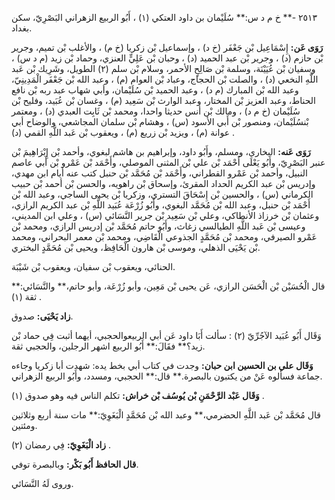 ٢٥١٣ -** خ م د س:** سُلَيْمان بن داود العتكي (١) ، أَبُو الربيع الزهراني البَصْرِيّ، سكن بغداد.

**رَوَى عَن:** إِسْمَاعِيل بْن جَعْفَر (خ د) ، وإسماعيل بْن زكريا (خ م) ، والأغلب بْن تميم، وجرير بْن حازم (د) ، وجرير بْن عبد الحميد (د) ، وحبان بْن عَلِيٍّ العنزي، وحماد بْن زيد (م د س) ، وسفيان بْن عُيَيْنَة، وسلمة بْن صَالِحٍ الأحمر، وسلام بْن سلم (٢) الطويل، وشَرِيك بْن عَبد اللَّهِ النخعي (د) ، والصلت بْن الحجاج، وعباد بْن العوام (م) ، وعبد الله بْن جَعْفَر الْمَدِينِيّ، وعبد الله بْن المبارك (م د) ، وعبد الحميد بْن سُلَيْمان، وأبي شهاب عبد ربه بْن نافع الحناط، وعبد العزيز بْن المختار، وعبد الوارث بْن سَعِيد (م) ، وغسان بْن عُبَيد، وفليح بْن سُلَيْمان (خ م د) ، ومالك بْن أنس حديثا واحدا، ومحمد بْن ثَابِت العبدي (د) ، ومعتمر بْنسُلَيْمان، ومنصور بْن أَبي الأسود (س) ، وهشام بْن سلمان المجاشعي، والوضاح أبي عوانة (م) ، ويزيد بْن زريع (م) ، ويعقوب بْن عَبد اللَّهِ القمي (د) .

**رَوَى عَنه:** البخاري، ومسلم، وأَبُو داود، وإبراهيم بن هاشم لبغوي، وأحمد بْن إِبْرَاهِيمَ بْن عنبر البَصْرِيّ، وأَبُو يَعْلَى أَحْمَد بْن علي بْن المثنى الموصلي، وأَحْمَد بْن عَمْرو بْن أَبي عاصم النبيل، وأحمد بْن عَمْرو القطراني، وأَحْمَد بْن مُحَمَّد بْن حنبل كتب عنه أيام ابن مهدي، وإدريس بْن عبد الكريم الحداد المقرئ، وإسحاق بْن راهويه، والحسن بْن أحمد بْن حبيب الكرماني (س) ، والحسين بْن إِسْحَاقَ التستري، وزكريا بْن يحيى الساجي، وعبد الله بْن أَحْمَد بْن حنبل، وعبد الله بْن مُحَمَّد البغوي، وأَبُو زُرْعَة عُبَيد اللَّهِ بْن عبد الكريم الرازي، وعثمان بْن خرزاذ الأنطاكي، وعلي بْن سَعِيد بْن جرير النَّسَائي (س) ، وعلي ابن المديني، وعيسى بْن عَبد اللَّهِ الطيالسي زغاث، وأَبُو حاتم مُحَمَّد بْن إدريس الرازي، ومحمد بْن عَمْرو الصيرفي، ومحمد بْن مُحَمَّدٍ الجذوعي الْقَاضِي، ومحمد بْن معمر البحراني، ومحمد بْن يَحْيَى الذهلي، وموسى بْن هارون الْحَافِظ، ويحيى بْن مُحَمَّدٍ البختري.

الحنائي، ويعقوب بْن سفيان، ويعقوب بْن شَيْبَة.

قال الْحُسَيْن بْن الْحَسَن الرازي، عَن يحيى بْن مَعِين، وأبو زُرْعَة، وأبو حاتم،** والنَّسَائي:** ثقة (١) .

**زاد يَحْيَى:** صدوق.

وَقَال أَبُو عُبَيد الآجُرِّيّ (٢) : سألت أَبَا داود عَن أبي الربيعوالحجبي، أيهما أثبت فِي حماد بْن زيد؟** فقَالَ:** أَبُو الربيع اشهر الرجلين، والحجبي ثقة.

**وَقَال علي بن الحسين ابن حبان:** وجدت في كتاب أبي بخط يده: شهدت أبا زكريا وجاءه جماعة فسألوه عَنْ من يكتبون بالبصرة.** قال:** الحجبي، ومسدد، وأَبُو الربيع الزهراني.

**وَقَال عَبْد الرَّحْمَنِ بْن يُوسُف بْن خراش:** تكلم الناس فيه وهو صدوق (١) .

قال مُحَمَّد بْن عَبد اللَّهِ الحضرمي،** وعبد الله بْن مُحَمَّدٍ الْبَغَوِيّ:** مات سنة أربع وثلاثين ومئتين.

**زاد الْبَغَوِيّ:** فِي رمضان (٢) .

**قال الحافظ أَبُو بَكْر:** وبالبصرة توفي.

وروى لَهُ النَّسَائي.